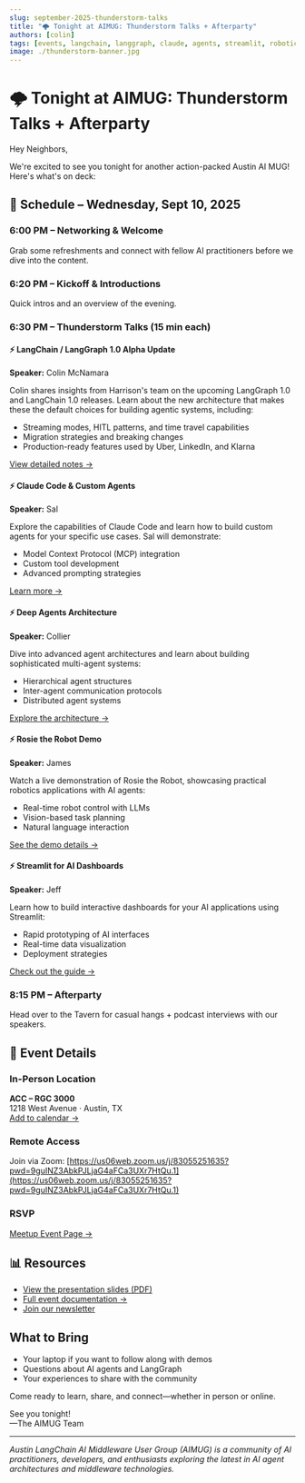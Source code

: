 ```yaml
---
slug: september-2025-thunderstorm-talks
title: "🌩️ Tonight at AIMUG: Thunderstorm Talks + Afterparty"
authors: [colin]
tags: [events, langchain, langgraph, claude, agents, streamlit, robotics]
image: ./thunderstorm-banner.jpg
---
```


# 🌩️ Tonight at AIMUG: Thunderstorm Talks + Afterparty

Hey Neighbors,

We're excited to see you tonight for another action-packed Austin AI MUG! Here's what's on deck:

<!-- truncate -->

## 🎯 Schedule – Wednesday, Sept 10, 2025

### 6:00 PM – Networking & Welcome
Grab some refreshments and connect with fellow AI practitioners before we dive into the content.

### 6:20 PM – Kickoff & Introductions
Quick intros and an overview of the evening.

### 6:30 PM – Thunderstorm Talks (15 min each)

#### ⚡ LangChain / LangGraph 1.0 Alpha Update
**Speaker:** Colin McNamara

Colin shares insights from Harrison's team on the upcoming LangGraph 1.0 and LangChain 1.0 releases. Learn about the new architecture that makes these the default choices for building agentic systems, including:
- Streaming modes, HITL patterns, and time travel capabilities
- Migration strategies and breaking changes
- Production-ready features used by Uber, LinkedIn, and Klarna

[View detailed notes →](/docs/sep-2025/thunderstorm-talks/langchain-langgraph-update)

#### ⚡ Claude Code & Custom Agents
**Speaker:** Sal

Explore the capabilities of Claude Code and learn how to build custom agents for your specific use cases. Sal will demonstrate:
- Model Context Protocol (MCP) integration
- Custom tool development
- Advanced prompting strategies

[Learn more →](/docs/sep-2025/thunderstorm-talks/claude-code-custom-agents)

#### ⚡ Deep Agents Architecture
**Speaker:** Collier

Dive into advanced agent architectures and learn about building sophisticated multi-agent systems:
- Hierarchical agent structures
- Inter-agent communication protocols
- Distributed agent systems

[Explore the architecture →](/docs/sep-2025/thunderstorm-talks/deep-agents)

#### ⚡ Rosie the Robot Demo
**Speaker:** James

Watch a live demonstration of Rosie the Robot, showcasing practical robotics applications with AI agents:
- Real-time robot control with LLMs
- Vision-based task planning
- Natural language interaction

[See the demo details →](/docs/sep-2025/thunderstorm-talks/rosie-robot-demo)

#### ⚡ Streamlit for AI Dashboards
**Speaker:** Jeff

Learn how to build interactive dashboards for your AI applications using Streamlit:
- Rapid prototyping of AI interfaces
- Real-time data visualization
- Deployment strategies

[Check out the guide →](/docs/sep-2025/thunderstorm-talks/streamlit-dashboards)

### 8:15 PM – Afterparty
Head over to the Tavern for casual hangs + podcast interviews with our speakers.

## 📍 Event Details

### In-Person Location
**ACC – RGC 3000**  
1218 West Avenue · Austin, TX  
[Add to calendar →](#)

### Remote Access
Join via Zoom: [https://us06web.zoom.us/j/83055251635?pwd=9guINZ3AbkPJLjaG4aFCa3UXr7HtQu.1](https://us06web.zoom.us/j/83055251635?pwd=9guINZ3AbkPJLjaG4aFCa3UXr7HtQu.1)

### RSVP
[Meetup Event Page →](https://www.meetup.com/austin-langchain-ai-group/)

## 📊 Resources

- [View the presentation slides (PDF)](https://github.com/aimug-org/austin_langchain/blob/main/resources/presentations/2025-09-10-Austin-LangChain-AIMUG%20.pdf)
- [Full event documentation →](/docs/sep-2025)
- [Join our newsletter](https://newsletter.aimug.org)

## What to Bring

- Your laptop if you want to follow along with demos
- Questions about AI agents and LangGraph
- Your experiences to share with the community

Come ready to learn, share, and connect—whether in person or online.

See you tonight!  
—The AIMUG Team

---

*Austin LangChain AI Middleware User Group (AIMUG) is a community of AI practitioners, developers, and enthusiasts exploring the latest in AI agent architectures and middleware technologies.*
